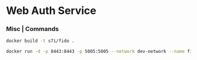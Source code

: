 # Web Auth Service



### Misc | Commands
```bash
docker build -t s7i/fido .
```

```bash
docker run -d -p 8443:8443 -p 5005:5005 --network dev-network --name fido --rm s7i/fido
```
